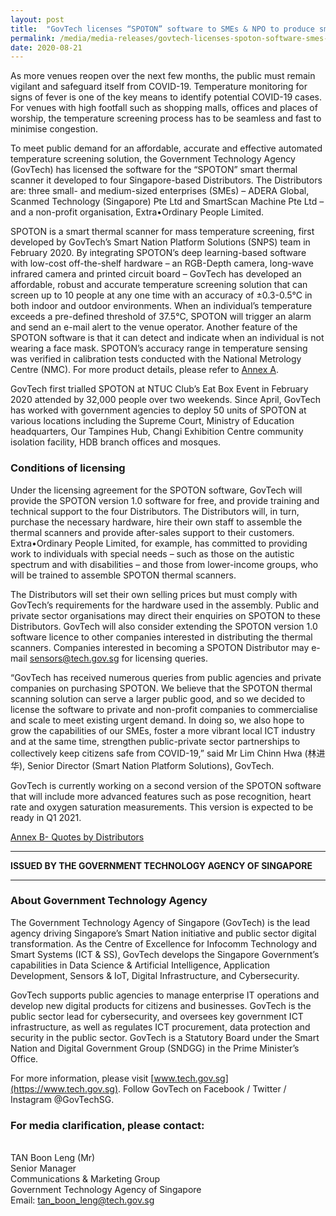 ```yaml
---
layout: post
title:  "GovTech licenses “SPOTON” software to SMEs & NPO to produce smart thermal scanners"
permalink: /media/media-releases/govtech-licenses-spoton-software-smes-npo
date: 2020-08-21
---
```


As more venues reopen over the next few months, the public must remain vigilant and safeguard itself from COVID-19. Temperature monitoring for signs of fever is one of the key means to identify potential COVID-19 cases. For venues with high footfall such as shopping malls, offices and places of worship, the temperature screening process has to be seamless and fast to minimise congestion.

To meet public demand for an affordable, accurate and effective automated temperature screening solution, the Government Technology Agency (GovTech) has licensed the software for the “SPOTON” smart thermal scanner it developed to four Singapore-based Distributors. The Distributors are: three small- and medium-sized enterprises (SMEs) – ADERA Global, Scanmed Technology (Singapore) Pte Ltd and SmartScan Machine Pte Ltd – and a non-profit organisation, Extra•Ordinary People Limited. 

SPOTON is a smart thermal scanner for mass temperature screening, first developed by GovTech’s Smart Nation Platform Solutions (SNPS) team in February 2020. By integrating SPOTON’s deep learning-based software with low-cost off-the-shelf hardware – an RGB-Depth camera, long-wave infrared camera and printed circuit board – GovTech has developed an affordable, robust and accurate temperature screening solution that can screen up to 10 people at any one time with an accuracy of ±0.3-0.5°C in both indoor and outdoor environments. When an individual’s temperature exceeds a pre-defined threshold of 37.5°C, SPOTON will trigger an alarm and send an e-mail alert to the venue operator. Another feature of the SPOTON software is that it can detect and indicate when an individual is not wearing a face mask. SPOTON’s accuracy range in temperature sensing was verified in calibration tests conducted with the National Metrology Centre (NMC). For more product details, please refer to [Annex A](files/Annex-A-SPOTON-product-factsheet.pdf).

GovTech first trialled SPOTON at NTUC Club’s Eat Box Event in February 2020 attended by 32,000 people over two weekends. Since April, GovTech has worked with government agencies to deploy 50 units of SPOTON at various locations including the Supreme Court, Ministry of Education headquarters, Our Tampines Hub, Changi Exhibition Centre community isolation facility, HDB branch offices and mosques. 

### **Conditions of licensing**

Under the licensing agreement for the SPOTON software, GovTech will provide the SPOTON version 1.0 software for free, and provide training and technical support to the four Distributors. The Distributors will, in turn, purchase the necessary hardware, hire their own staff to assemble the thermal scanners and provide after-sales support to their customers. Extra•Ordinary People Limited, for example, has committed to providing work to individuals with special needs – such as those on the autistic spectrum and with disabilities – and those from lower-income groups, who will be trained to assemble SPOTON thermal scanners. 

The Distributors will set their own selling prices but must comply with GovTech’s requirements for the hardware used in the assembly. Public and private sector organisations may direct their enquiries on SPOTON to these Distributors. GovTech will also consider extending the SPOTON version 1.0 software licence to other companies interested in distributing the thermal scanners. Companies interested in becoming a SPOTON Distributor may e-mail sensors@tech.gov.sg for licensing queries.

“GovTech has received numerous queries from public agencies and private companies on purchasing SPOTON. We believe that the SPOTON thermal scanning solution can serve a larger public good, and so we decided to license the software to private and non-profit companies to commercialise and scale to meet existing urgent demand. In doing so, we also hope to grow the capabilities of our SMEs, foster a more vibrant local ICT industry and at the same time, strengthen public-private sector partnerships to collectively keep citizens safe from COVID-19,” said Mr Lim Chinn Hwa (林进华), Senior Director (Smart Nation Platform Solutions), GovTech. 

GovTech is currently working on a second version of the SPOTON software that will include more advanced features such as pose recognition, heart rate and oxygen saturation measurements. This version is expected to be ready in Q1 2021.

[Annex B- Quotes by Distributors](files/Annex-b.pdf)

---

**ISSUED BY THE GOVERNMENT TECHNOLOGY AGENCY OF SINGAPORE**

---
### **About Government Technology Agency**
The Government Technology Agency of Singapore (GovTech) is the lead agency driving Singapore’s Smart Nation initiative and public sector digital transformation. As the Centre of Excellence for Infocomm Technology and Smart Systems (ICT & SS), GovTech develops the Singapore Government’s capabilities in Data Science & Artificial Intelligence, Application Development, Sensors & IoT, Digital Infrastructure, and Cybersecurity. 
 
GovTech supports public agencies to manage enterprise IT operations and develop new digital products for citizens and businesses. GovTech is the public sector lead for cybersecurity, and oversees key government ICT infrastructure, as well as regulates ICT procurement, data protection and security in the public sector. GovTech is a Statutory Board under the Smart Nation and Digital Government Group (SNDGG) in the Prime Minister’s Office. 

For more information, please visit [www.tech.gov.sg](https://www.tech.gov.sg). Follow GovTech on Facebook / Twitter / Instagram @GovTechSG.



### **For media clarification, please contact:**

<br>TAN Boon Leng (Mr)
<br>Senior Manager
<br>Communications & Marketing Group
<br>Government Technology Agency of Singapore
<br>Email: <tan_boon_leng@tech.gov.sg>
